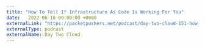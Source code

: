 ```yaml
---
title: "How To Tell If Infrastructure As Code Is Working For You"
date:   2022-06-16 09:00:00 +0000
externalLink: "https://packetpushers.net/podcast/day-two-cloud-151-how-to-tell-if-infrastructure-as-code-is-working-for-you/"
externalType: podcast
externalName: Day Two Cloud
---
```

